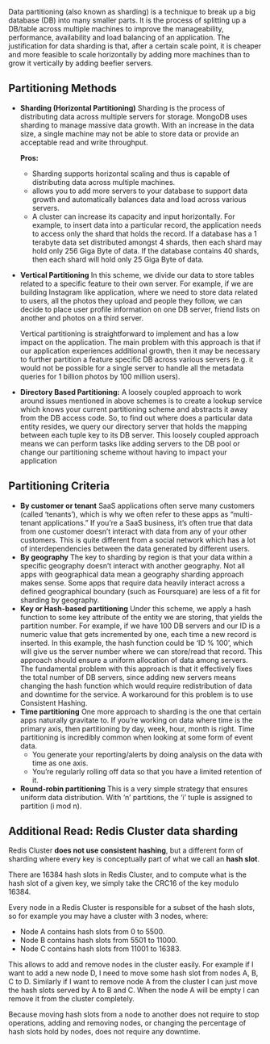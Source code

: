 Data partitioning (also known as sharding) is a technique to break up a big database (DB) into many smaller parts. It is the process of splitting up a DB/table across multiple machines to improve the manageability, performance, availability and load balancing of an application. The justification for data sharding is that, after a certain scale point, it is cheaper and more feasible to scale horizontally by adding more machines than to grow it vertically by adding beefier servers.

##  Partitioning Methods
* **Sharding (Horizontal Partitioning)** 
Sharding is the process of distributing data across multiple servers for storage. MongoDB uses sharding to manage massive data growth. With an increase in the data size, a single machine may not be able to store data or provide an acceptable read and write throughput.

  **Pros:** 
  * Sharding supports horizontal scaling and thus is capable of distributing data across multiple machines.
  * allows you to add more servers to your database to support data growth and automatically balances data and load across various servers.
  * A cluster can increase its capacity and input horizontally. For example, to insert data into a particular record, the application needs to access only the shard that holds the record. If a database has a 1 terabyte data set distributed amongst 4 shards, then each shard may hold only 256 Giga Byte of data. If the database contains 40 shards, then each shard will hold only 25 Giga Byte of data.
  
* **Vertical Partitioning** 
 In this scheme, we divide our data to store tables related to a specific feature to their own server. For example, if we are building Instagram like application, where we need to store data related to users, all the photos they upload and people they follow, we can decide to place user profile information on one DB server, friend lists on another and photos on a third server.

  Vertical partitioning is straightforward to implement and has a low impact on the application. The main problem with this approach is that if our application experiences additional growth, then it may be necessary to further partition a feature specific DB across various servers (e.g. it would not be possible for a single server to handle all the metadata queries for 1 billion photos by 100 million users).
  
* **Directory Based Partitioning:** A loosely coupled approach to work around issues mentioned in above schemes is to create a lookup service which knows your current partitioning scheme and abstracts it away from the DB access code. So, to find out where does a particular data entity resides, we query our directory server that holds the mapping between each tuple key to its DB server. This loosely coupled approach means we can perform tasks like adding servers to the DB pool or change our partitioning scheme without having to impact your application  

## Partitioning Criteria
* **By customer or tenant**
SaaS applications often serve many customers (called ‘tenants’), which is why we often refer to these apps as “multi-tenant applications.” If you’re a SaaS business, it’s often true that data from one customer doesn’t interact with data from any of your other customers. This is quite different from a social network which has a lot of interdependencies between the data generated by different users.
* **By geography**
The key to sharding by region is that your data within a specific geography doesn’t interact with another geography. Not all apps with geographical data mean a geography sharding approach makes sense. Some apps that require data heavily interact across a defined geographical boundary (such as Foursquare) are less of a fit for sharding by geography.
* **Key or Hash-based partitioning**
Under this scheme, we apply a hash function to some key attribute of the entity we are storing, that yields the partition number. For example, if we have 100 DB servers and our ID is a numeric value that gets incremented by one, each time a new record is inserted. In this example, the hash function could be ‘ID % 100’, which will give us the server number where we can store/read that record. This approach should ensure a uniform allocation of data among servers. The fundamental problem with this approach is that it effectively fixes the total number of DB servers, since adding new servers means changing the hash function which would require redistribution of data and downtime for the service. A workaround for this problem is to use Consistent Hashing.
* **Time partitioning**
One more approach to sharding is the one that certain apps naturally gravitate to. If you’re working on data where time is the primary axis, then partitioning by day, week, hour, month is right. Time partitioning is incredibly common when looking at some form of event data.
   * You generate your reporting/alerts by doing analysis on the data with time as one axis.
   * You’re regularly rolling off data so that you have a limited retention of it.
* **Round-robin partitioning** This is a very simple strategy that ensures uniform data distribution. With ‘n’ partitions, the ‘i’ tuple is assigned to partition (i mod n).   

## Additional Read: Redis Cluster data sharding
Redis Cluster **does not use consistent hashing**, but a different form of sharding where every key is conceptually part of what we call an **hash slot**.

There are 16384 hash slots in Redis Cluster, and to compute what is the hash slot of a given key, we simply take the CRC16 of the key modulo 16384.

Every node in a Redis Cluster is responsible for a subset of the hash slots, so for example you may have a cluster with 3 nodes, where:

* Node A contains hash slots from 0 to 5500.
* Node B contains hash slots from 5501 to 11000.
* Node C contains hash slots from 11001 to 16383.

This allows to add and remove nodes in the cluster easily. For example if I want to add a new node D, I need to move some hash slot from nodes A, B, C to D. Similarly if I want to remove node A from the cluster I can just move the hash slots served by A to B and C. When the node A will be empty I can remove it from the cluster completely.

Because moving hash slots from a node to another does not require to stop operations, adding and removing nodes, or changing the percentage of hash slots hold by nodes, does not require any downtime.
  
